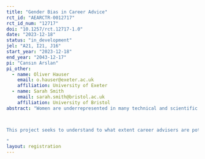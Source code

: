 ```yaml
---
title: "Gender Bias in Career Advice"
rct_id: "AEARCTR-0012717"
rct_id_num: "12717"
doi: "10.1257/rct.12717-1.0"
date: "2023-12-18"
status: "in_development"
jel: "A21, I21, J16"
start_year: "2023-12-18"
end_year: "2043-12-17"
pi: "Cansın Arslan"
pi_other:
  - name: Oliver Hauser
    email: o.hauser@exeter.ac.uk
    affiliation: University of Exeter
  - name: Sarah Smith
    email: sarah.smith@bristol.ac.uk
    affiliation: University of Bristol
abstract: "Women are underrepresented in many technical and scientific subjects at university including Science, Technology, Engineering, and Mathematics (STEM) and Economics. In the United Kingdom, women account for only 32% of Economics undergraduate students. Preferences for fields of study are largely formed before university and, among many others, stereotypes formed or reinforced before enrolment are important. One factor that likely influences subject choices is recommendations that students receive from career advisers about university subjects. However, we know little about to what extent career advice is potentially (gender) biased. If such biases exist, one way to reduce them is through training and informing career advisers about those pitfalls. This project aims to fill this gap in knowledge by shedding light on the university subject recommendations made by career advisers to secondary school students leading up to their decision of what subject to study at university. 

This project seeks to understand to what extent career advisers are potentially (gender) biased in their recommendations, such that they might be more likely to recommend gender-stereotypical subjects to students. We intend to have a better understanding of the subject recommendations that career advisers make to secondary school students and explore if information provision about gender bias in Economics can reduce gender-stereotypical recommendations. To this end, we will first collect recommendations from career advisers and ask them to complete an Implicit Association Test (IAT) focusing on bias related to subjects through an online survey. Next, we will run an online workshop for career advisers and inform them about (gender bias in) Economics and reveal their IAT results. We aim to evaluate the effects of this workshop on recommendations in a follow-up survey.
"
layout: registration
---
```


